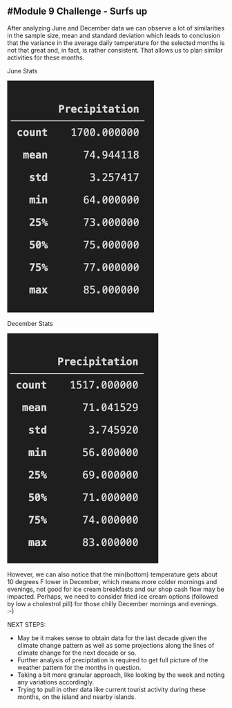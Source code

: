 #Module 9 Challenge - Surfs up
---

After analyzing June and December data we can observe a lot of similarities in the sample size, mean and standard deviation which leads to conclusion that the variance in the average daily temperature for the selected months is not that great and, in fact, is rather consistent. That allows us to plan similar activities for these months.

June Stats

![June Stats](https://github.com/AnnaS0272/surfs_up/blob/master/June%20stats.png)

December Stats

![December Stats](https://github.com/AnnaS0272/surfs_up/blob/master/Dec_stats.png)

However, we can also notice that the min(bottom) temperature gets about 10 degrees F lower in December, which means more colder mornings and evenings, not good for ice cream breakfasts and our shop cash flow may be impacted. Perhaps, we need to consider fried ice cream options (followed by low a cholestrol pill) for those chilly December mornings and evenings. :-)

NEXT STEPS:

- May be it makes sense to obtain data for the last decade given the climate change pattern as well as some projections along the lines of climate change for the next decade or so.
- Further analysis of precipitation is required to get full picture of the weather pattern for the months in question.
- Taking a bit more granular approach, like looking by the week and noting any variations accordingly.
- Trying to pull in other data like current tourist activity during these months, on the island and nearby islands.
